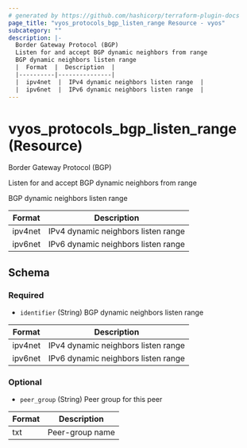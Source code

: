 ```yaml
---
# generated by https://github.com/hashicorp/terraform-plugin-docs
page_title: "vyos_protocols_bgp_listen_range Resource - vyos"
subcategory: ""
description: |-
  Border Gateway Protocol (BGP)
  Listen for and accept BGP dynamic neighbors from range
  BGP dynamic neighbors listen range
  |  Format  |  Description  |
  |----------|---------------|
  |  ipv4net  |  IPv4 dynamic neighbors listen range  |
  |  ipv6net  |  IPv6 dynamic neighbors listen range  |
---
```


# vyos_protocols_bgp_listen_range (Resource)

Border Gateway Protocol (BGP)

Listen for and accept BGP dynamic neighbors from range

BGP dynamic neighbors listen range

|  Format  |  Description  |
|----------|---------------|
|  ipv4net  |  IPv4 dynamic neighbors listen range  |
|  ipv6net  |  IPv6 dynamic neighbors listen range  |



<!-- schema generated by tfplugindocs -->
## Schema

### Required

- `identifier` (String) BGP dynamic neighbors listen range

|  Format  |  Description  |
|----------|---------------|
|  ipv4net  |  IPv4 dynamic neighbors listen range  |
|  ipv6net  |  IPv6 dynamic neighbors listen range  |

### Optional

- `peer_group` (String) Peer group for this peer

|  Format  |  Description  |
|----------|---------------|
|  txt  |  Peer-group name  |

